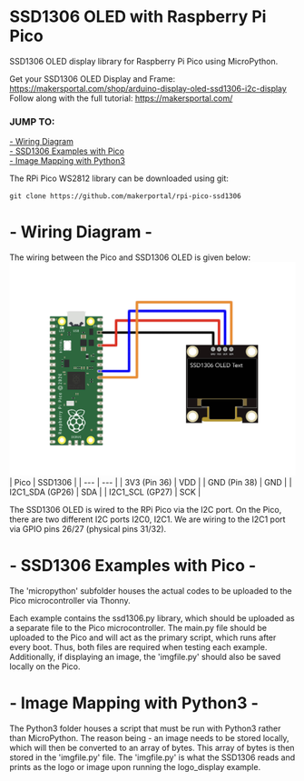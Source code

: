 # SSD1306 OLED with Raspberry Pi Pico
SSD1306 OLED display library for Raspberry Pi Pico using MicroPython. 

Get your SSD1306 OLED Display and Frame: https://makersportal.com/shop/arduino-display-oled-ssd1306-i2c-display <br>
Follow along with the full tutorial: https://makersportal.com/

### JUMP TO:
<a href="#wiring">- Wiring Diagram</a><br>
<a href="#examples">- SSD1306 Examples with Pico</a><br>
<a href="#mapping">- Image Mapping with Python3</a><br>

The RPi Pico WS2812 library can be downloaded using git:

    git clone https://github.com/makerportal/rpi-pico-ssd1306

<a id="wiring"></a>
# - Wiring Diagram -

The wiring between the Pico and SSD1306 OLED is given below:
![SSD1306 RPi Pico Wiring](/images/ssd1306_w_RPi_Pico_white.jpg)
| Pico | SSD1306 |
| --- | --- |
| 3V3 (Pin 36) | VDD |
| GND (Pin 38) | GND | 
| I2C1_SDA (GP26) | SDA |
| I2C1_SCL (GP27) | SCK |

The SSD1306 OLED is wired to the RPi Pico via the I2C port. On the Pico, there are two different I2C ports I2C0, I2C1. We are wiring to the I2C1 port via GPIO pins 26/27 (physical pins 31/32).

<a id="examples"></a>
# - SSD1306 Examples with Pico -
The 'micropython' subfolder houses the actual codes to be uploaded to the Pico microcontroller via Thonny. 

Each example contains the ssd1306.py library, which should be uploaded as a separate file to the Pico microcontroller. The main.py file should be uploaded to the Pico and will act as the primary script, which runs after every boot. Thus, both files are required when testing each example. Additionally, if displaying an image, the 'imgfile.py' should also be saved locally on the Pico. 

<a id="mapping"></a>
# - Image Mapping with Python3 -
The Python3 folder houses a script that must be run with Python3 rather than MicroPython. The reason being - an image needs to be stored locally, which will then be converted to an array of bytes. This array of bytes is then stored in the 'imgfile.py' file. The 'imgfile.py' is what the SSD1306 reads and prints as the logo or image upon running the logo_display example.
